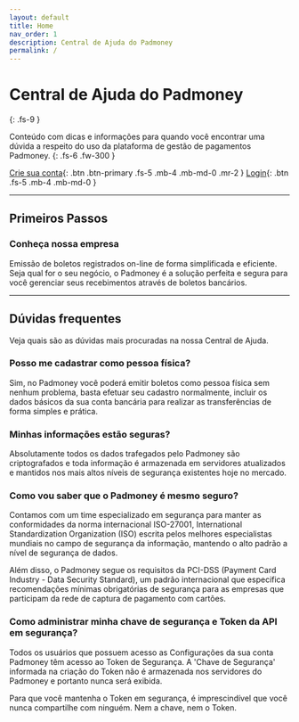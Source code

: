 ```yaml
---
layout: default
title: Home
nav_order: 1
description: Central de Ajuda do Padmoney
permalink: /
---
```


# Central de Ajuda do Padmoney
{: .fs-9 }

Conteúdo com dicas e informações para quando você encontrar uma dúvida a respeito do uso da plataforma de gestão de pagamentos Padmoney.
{: .fs-6 .fw-300 }

[Crie sua conta](https://signup.padmoney.com/){: .btn .btn-primary .fs-5 .mb-4 .mb-md-0 .mr-2 } [Login](https://app.padmoney.com){: .btn .fs-5 .mb-4 .mb-md-0 }

---

## Primeiros Passos

### Conheça nossa empresa

Emissão de boletos registrados on-line de forma simplificada e eficiente. Seja qual for o seu negócio, o Padmoney é a solução perfeita e segura para você gerenciar seus recebimentos através de boletos bancários.


---

## Dúvidas frequentes

Veja quais são as dúvidas mais procuradas na nossa Central de Ajuda.

### Posso me cadastrar como pessoa física?

Sim, no Padmoney você poderá emitir boletos como pessoa física sem nenhum problema, basta efetuar seu cadastro normalmente, incluir os dados básicos da sua conta bancária para realizar as transferências de forma simples e prática.

### Minhas informações estão seguras?

Absolutamente todos os dados trafegados pelo Padmoney são criptografados e toda informação é armazenada em servidores atualizados e mantidos nos mais altos níveis de segurança existentes hoje no mercado.

### Como vou saber que o Padmoney é mesmo seguro?

Contamos com um time especializado em segurança para manter as conformidades da norma internacional ISO-27001, International Standardization Organization (ISO) escrita pelos melhores especialistas mundiais no campo de segurança da informação, mantendo o alto padrão a nível de segurança de dados.

Além disso, o Padmoney segue os requisitos da PCI-DSS (Payment Card Industry - Data Security Standard), um padrão internacional que especifica recomendações mínimas obrigatórias de segurança para as empresas que participam da rede de captura de pagamento com cartões.

### Como administrar minha chave de segurança e Token da API em segurança?

Todos os usuários que possuem acesso as Configurações da sua conta Padmoney têm acesso ao Token de Segurança. A 'Chave de Segurança' informada na criação do Token não é armazenada nos servidores do Padmoney e portanto nunca será exibida.

Para que você mantenha o Token em segurança, é imprescindível que você nunca compartilhe com ninguém. Nem a chave, nem o Token.
